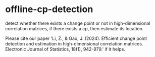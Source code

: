 # offline-cp-detection
detect whether there exists a change point or not in high-dimensional correlation matrices, if there exists a cp, then estimate its location. 


Please cite our paper 'Li, Z., & Gao, J. (2024). Efficient change point detection and estimation in high-dimensional correlation matrices. Electronic Journal of Statistics, 18(1), 942-979.' if it helps.
